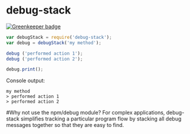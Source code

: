 # debug-stack

[![Greenkeeper badge](https://badges.greenkeeper.io/HiFaraz/debug-stack.svg)](https://greenkeeper.io/)

```js
var debugStack = require('debug-stack');
var debug = debugStack('my method');

debug ('performed action 1');
debug ('performed action 2');

debug.print();
```

Console output:

```
my method
> performed action 1
> performed action 2
```

#Why not use the npm/debug module?
For complex applications, debug-stack simplifies tracking a particular program flow by stacking all debug messages together so that they are easy to find.
